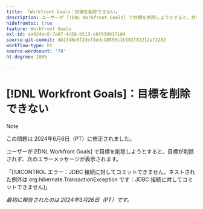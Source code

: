 ```yaml
---
title: 「Workfront Goals：目標を削除できない」
description: ユーザーが [!DNL Workfront Goals] で目標を削除しようとすると、目標が削除されず、エラーメッセージが表示されます。
hidefromtoc: true
feature: Workfront Goals
exl-id: aa924ac8-7a07-4c58-b513-c8f9399171d4
source-git-commit: db13d8e9f23ef3edc18550c1b502f82212af2282
workflow-type: ht
source-wordcount: '78'
ht-degree: 100%

---
```


# [!DNL Workfront Goals]：目標を削除できない

>[!NOTE]
>
>この問題は 2024年6月6日（PT）に修正されました。

ユーザーが [!DNL Workfront Goals] で目標を削除しようとすると、目標が削除されず、次のエラーメッセージが表示されます。

「[!UICONTROL エラー：JDBC 接続に対してコミットできません。ネストされた例外は org.hibernate.TransactionException です：JDBC 接続に対してコミットできません]」

_最初に報告されたのは 2024年3月26日（PT）です。_
